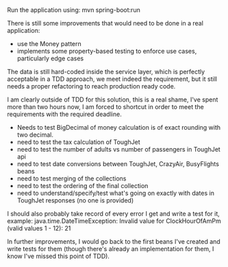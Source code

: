Run the application using:
mvn spring-boot:run

There is still some improvements that would need to be done in a real application:
- use the Money pattern
- implements some property-based testing to enforce use cases, particularly edge cases

The data is still hard-coded inside the service layer, which is perfectly acceptable in a TDD approach,
we meet indeed the requirement, but it still needs a proper refactoring to reach production ready code.

I am clearly outside of TDD for this solution, this is a real shame,
I've spent more than two hours now, I am forced to shortcut in order to meet the requirements
with the required deadline.

- Needs to test BigDecimal of money calculation is of exact rounding with two decimal.
- need to test the tax calculation of ToughJet
- need to test the number of adults vs number of passengers in ToughJet api
- need to test date conversions between ToughJet, CrazyAir, BusyFlights beans
- need to test merging of the collections
- need to test the ordering of the final collection
- need to understand/specify/test what's going on exactly with dates in ToughJet responses (no one is provided)

I should also probably take record of every error I get and write a test for it, example:
java.time.DateTimeException: Invalid value for ClockHourOfAmPm (valid values 1 - 12): 21

In further improvements, I would go back to the first beans I've created and write tests for them
(though there's already an implementation for them, I know I've missed this point of TDD).